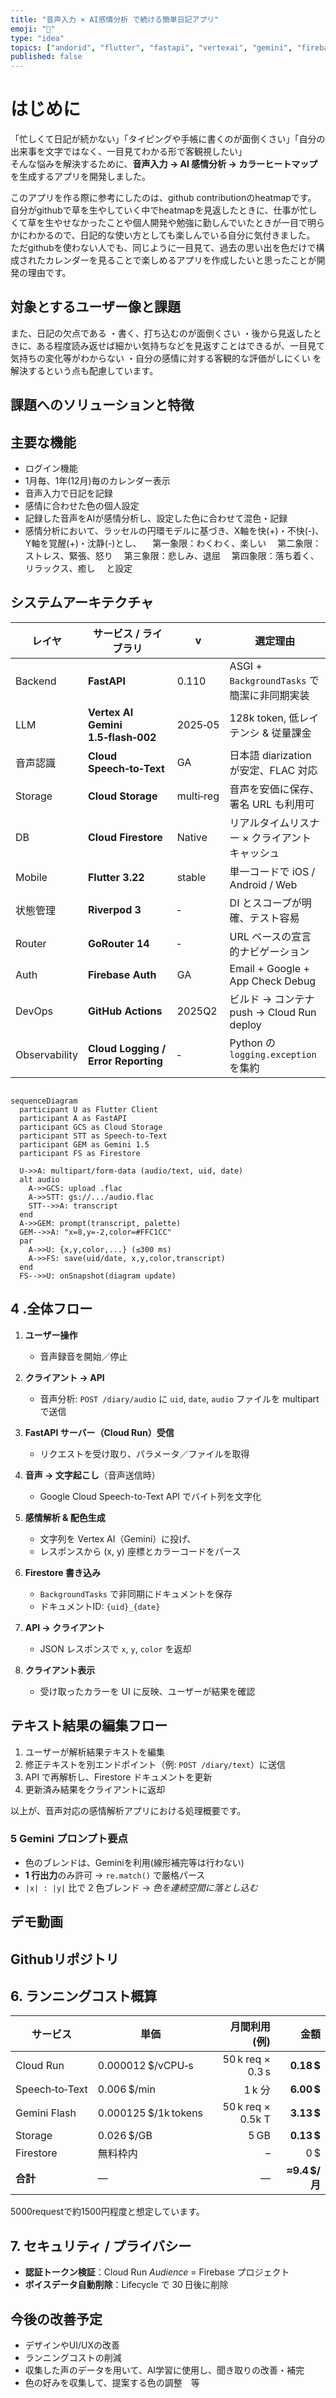 ```yaml
---
title: "音声入力 × AI感情分析 で続ける簡単日記アプリ"
emoji: "🎨"
type: "idea"
topics: ["andorid", "flutter", "fastapi", "vertexai", "gemini", "firebase", "speech-to-text"]
published: false
---
```

# はじめに
「忙しくて日記が続かない」「タイピングや手帳に書くのが面倒くさい」「自分の出来事を文字ではなく、一目見てわかる形で客観視したい」  
そんな悩みを解決するために、**音声入力 → AI 感情分析 → カラーヒートマップ**を生成するアプリを開発しました。

このアプリを作る際に参考にしたのは、github contributionのheatmapです。
自分がgithubで草を生やしていく中でheatmapを見返したときに、仕事が忙しくて草を生やせなかったことや個人開発や勉強に勤しんでいたときが一目で明らかにわかるので、日記的な使い方としても楽しんでいる自分に気付きました。
ただgithubを使わない人でも、同じように一目見て、過去の思い出を色だけで構成されたカレンダーを見ることで楽しめるアプリを作成したいと思ったことが開発の理由です。

## 対象とするユーザー像と課題
また、日記の欠点である
・書く、打ち込むのが面倒くさい
・後から見返したときに、ある程度読み返せば細かい気持ちなどを見返すことはできるが、一目見て気持ちの変化等がわからない
・自分の感情に対する客観的な評価がしにくい
を解決するという点も配慮しています。

## 課題へのソリューションと特徴

## 主要な機能
- ログイン機能
- 1月毎、1年(12月)毎のカレンダー表示
- 音声入力で日記を記録
- 感情に合わせた色の個人設定
- 記録した音声をAIが感情分析し、設定した色に合わせて混色・記録
- 感情分析において、ラッセルの円環モデルに基づき、X軸を快(+)・不快(-)、Y軸を覚醒(+)・沈静(-)とし、
　第一象限：わくわく、楽しい
　第二象限：ストレス、緊張、怒り
　第三象限：悲しみ、退屈
　第四象限：落ち着く、リラックス、癒し
　と設定

## システムアーキテクチャ
| レイヤ | サービス / ライブラリ | v | 選定理由 |
| --- | --- | --- | --- |
| Backend | **FastAPI** | 0.110 | ASGI + `BackgroundTasks` で簡潔に非同期実装 |
| LLM | **Vertex AI Gemini 1.5‑flash‑002** | 2025‑05 | 128k token, 低レイテンシ & 従量課金 |
| 音声認識 | **Cloud Speech‑to‑Text** | GA | 日本語 diarization が安定、FLAC 対応 |
| Storage | **Cloud Storage** | multi‑reg | 音声を安価に保存、署名 URL も利用可 |
| DB | **Cloud Firestore** | Native | リアルタイムリスナー × クライアントキャッシュ |
| Mobile | **Flutter 3.22** | stable | 単一コードで iOS / Android / Web |
| 状態管理 | **Riverpod 3** | ‑ | DI とスコープが明確、テスト容易 |
| Router | **GoRouter 14** | ‑ | URL ベースの宣言的ナビゲーション |
| Auth | **Firebase Auth** | GA | Email + Google + App Check Debug |
| DevOps | **GitHub Actions** | 2025Q2 | ビルド → コンテナ push → Cloud Run deploy |
| Observability | **Cloud Logging / Error Reporting** | ‑ | Python の `logging.exception` を集約 |

```mermaid

sequenceDiagram
  participant U as Flutter Client
  participant A as FastAPI
  participant GCS as Cloud Storage
  participant STT as Speech‑to‑Text
  participant GEM as Gemini 1.5
  participant FS as Firestore

  U->>A: multipart/form-data (audio/text, uid, date)
  alt audio
    A->>GCS: upload .flac
    A->>STT: gs://.../audio.flac
    STT-->>A: transcript
  end
  A->>GEM: prompt(transcript, palette)
  GEM-->>A: "x=8,y=-2,color=#FFC1CC"
  par
    A->>U: {x,y,color,...} (≤300 ms)
    A->>FS: save(uid/date, x,y,color,transcript)
  end
  FS-->>U: onSnapshot(diagram update)
```

## 4 .全体フロー

1. **ユーザー操作**

   * 音声録音を開始／停止
2. **クライアント → API**

   * 音声分析: `POST /diary/audio` に `uid`, `date`, `audio` ファイルを multipart で送信
3. **FastAPI サーバー（Cloud Run）受信**

   * リクエストを受け取り、パラメータ／ファイルを取得
4. **音声 → 文字起こし**（音声送信時）

   * Google Cloud Speech-to-Text API でバイト列を文字化
5. **感情解析 & 配色生成**

   * 文字列を Vertex AI（Gemini）に投げ、
   * レスポンスから (x, y) 座標とカラーコードをパース
6. **Firestore 書き込み**

   * `BackgroundTasks` で非同期にドキュメントを保存
   * ドキュメントID: `{uid}_{date}`
7. **API → クライアント**

   * JSON レスポンスで `x`, `y`, `color` を返却
8. **クライアント表示**

   * 受け取ったカラーを UI に反映、ユーザーが結果を確認

## テキスト結果の編集フロー

1. ユーザーが解析結果テキストを編集
2. 修正テキストを別エンドポイント（例: `POST /diary/text`）に送信
3. API で再解析し、Firestore ドキュメントを更新
4. 更新済み結果をクライアントに返却

以上が、音声対応の感情解析アプリにおける処理概要です。

### 5 Gemini プロンプト要点
- 色のブレンドは、Geminiを利用(線形補完等は行わない)
- **1 行出力**のみ許可 → `re.match()` で厳格パース
- `|x| : |y|` 比で 2 色ブレンド → *色を連続空間に落とし込む*

## デモ動画

## Githubリポジトリ


## 6. ランニングコスト概算

| サービス | 単価 | 月間利用 (例) | 金額 |
| --- | --- | ---:| ---:|
| Cloud Run | 0.000012 $/vCPU‑s | 50 k req × 0.3 s | **0.18 $** |
| Speech‑to‑Text | 0.006 $/min | 1 k 分 | **6.00 $** |
| Gemini Flash | 0.000125 $/1k tokens | 50 k req × 0.5k T | **3.13 $** |
| Storage | 0.026 $/GB | 5 GB | **0.13 $** |
| Firestore | 無料枠内 | – | 0 $ |
| **合計** | — | — | **≈9.4 $/月** |
5000requestで約1500円程度と想定しています。

## 7. セキュリティ / プライバシー

- **認証トークン検証**：Cloud Run *Audience* = Firebase プロジェクト
- **ボイスデータ自動削除**：Lifecycle で 30 日後に削除

## 今後の改善予定
- デザインやUI/UXの改善
- ランニングコストの削減
- 収集した声のデータを用いて、AI学習に使用し、聞き取りの改善・補完
- 色の好みを収集して、提案する色の調整　等
